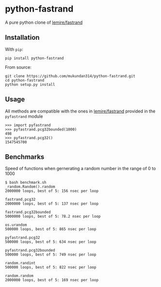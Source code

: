 # python-fastrand

A pure python clone of [lemire/fastrand](https://github.com/lemire/fastrand)

## Installation

With `pip`:

```shell
pip install python-fastrand
```

From source:

```
git clone https://github.com/mukundan314/python-fastrand.git
cd python-fastrand
python setup.py install
```

## Usage

All methods are compatible with the ones in [lemire/fastrand](https://github.com/lemire/fastrand) provided in the `pyfastrand` module

```
>>> import pyfastrand
>>> pyfastrand.pcg32bounded(1000)
498
>>> pyfastrand.pcg32()
1547545700
```

## Benchmarks

Speed of functions when gernerating a random number in the range of 0 to 1000

```shell
$ bash benchmark.sh
_random.Random().random
2000000 loops, best of 5: 156 nsec per loop

fastrand.pcg32
2000000 loops, best of 5: 137 nsec per loop

fastrand.pcg32bounded
5000000 loops, best of 5: 78.2 nsec per loop

os.urandom
500000 loops, best of 5: 865 nsec per loop

pyfastrand.pcg32
500000 loops, best of 5: 634 nsec per loop

pyfastrand.pcg32bounded
500000 loops, best of 5: 749 nsec per loop

random.randint
500000 loops, best of 5: 822 nsec per loop

random.random
2000000 loops, best of 5: 169 nsec per loop
```
